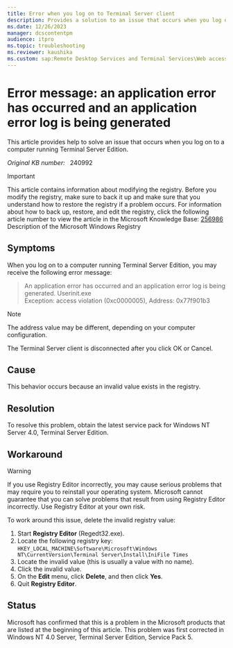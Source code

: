 ```yaml
---
title: Error when you log on to Terminal Server client
description: Provides a solution to an issue that occurs when you log on to a computer running Terminal Server Edition.
ms.date: 12/26/2023
manager: dcscontentpm
audience: itpro
ms.topic: troubleshooting
ms.reviewer: kaushika
ms.custom: sap:Remote Desktop Services and Terminal Services\Web access (includes RemoteApp and desktop connections), csstroubleshoot
---
```

# Error message: an application error has occurred and an application error log is being generated

This article provides help to solve an issue that occurs when you log on to a computer running Terminal Server Edition.

_Original KB number:_ &nbsp; 240992

> [!IMPORTANT]
> This article contains information about modifying the registry. Before you modify the registry, make sure to back it up and make sure that you understand how to restore the registry if a problem occurs. For information about how to back up, restore, and edit the registry, click the following article number to view the article in the Microsoft Knowledge Base:
 [256986](https://support.microsoft.com/help/256986) Description of the Microsoft Windows Registry  

## Symptoms

When you log on to a computer running Terminal Server Edition, you may receive the following error message:

> An application error has occurred and an application error log is being generated.
Userinit.exe  
Exception: access violation (0xc0000005), Address: 0x77f901b3

> [!NOTE]
> The address value may be different, depending on your computer configuration.

The Terminal Server client is disconnected after you click OK or Cancel.

## Cause

This behavior occurs because an invalid value exists in the registry.

## Resolution

To resolve this problem, obtain the latest service pack for Windows NT Server 4.0, Terminal Server Edition.

## Workaround

> [!WARNING]
> If you use Registry Editor incorrectly, you may cause serious problems that may require you to reinstall your operating system. Microsoft cannot guarantee that you can solve problems that result from using Registry Editor incorrectly. Use Registry Editor at your own risk.  

To work around this issue, delete the invalid registry value:

1. Start **Registry Editor** (Regedt32.exe).
2. Locate the following registry key: `HKEY_LOCAL_MACHINE\Software\Microsoft\Windows NT\CurrentVersion\Terminal Server\Install\IniFile Times`
3. Locate the invalid value (this is usually a value with no name).
4. Click the invalid value.
5. On the **Edit** menu, click **Delete**, and then click **Yes**.
6. Quit **Registry Editor**.

## Status

Microsoft has confirmed that this is a problem in the Microsoft products that are listed at the beginning of this article. This problem was first corrected in Windows NT 4.0 Server, Terminal Server Edition, Service Pack 5.
